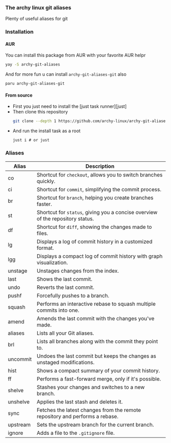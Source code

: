 ### The archy linux git aliases
Plenty of useful aliases for git

### Installation
#### AUR
You can install this package from AUR with your favorite AUR helpr
```sh
yay -S archy-git-aliases
```
And for more fun u can install `archy-git-aliases-git` also
```sh
paru archy-git-aliases-git
```
#### From source
* First you just need to install the [just task runner][just] 
* Then clone this repository 
    ```sh
    git clone --depth 1 https://github.com/archy-linux/archy-git-aliases.git
    ```
* And run the install task as a root
    ```
    just i # or just
    ```

### Aliases

| Alias    | Description                                                                                       |
|----------|---------------------------------------------------------------------------------------------------|
| co       | Shortcut for `checkout`, allows you to switch branches quickly.                                   |
| ci       | Shortcut for `commit`, simplifying the commit process.                                             |
| br       | Shortcut for `branch`, helping you create branches faster.                                         |
| st       | Shortcut for `status`, giving you a concise overview of the repository status.                    |
| df       | Shortcut for `diff`, showing the changes made to files.                                            |
| lg       | Displays a log of commit history in a customized format.                                           |
| lgg      | Displays a compact log of commit history with graph visualization.                                 |
| unstage  | Unstages changes from the index.                                                                   |
| last     | Shows the last commit.                                                                             |
| undo     | Reverts the last commit.                                                                           |
| pushf    | Forcefully pushes to a branch.                                                                     |
| squash   | Performs an interactive rebase to squash multiple commits into one.                                |
| amend    | Amends the last commit with the changes you've made.                                               |
| aliases  | Lists all your Git aliases.                                                                        |
| brl      | Lists all branches along with the commit they point to.                                            |
| uncommit | Undoes the last commit but keeps the changes as unstaged modifications.                            |
| hist     | Shows a compact summary of your commit history.                                                    |
| ff       | Performs a fast-forward merge, only if it's possible.                                              |
| shelve   | Stashes your changes and switches to a new branch.                                                 |
| unshelve | Applies the last stash and deletes it.                                                             |
| sync     | Fetches the latest changes from the remote repository and performs a rebase.                       |
| upstream | Sets the upstream branch for the current branch.                                                   |
| ignore   | Adds a file to the `.gitignore` file.                                                              |


